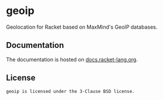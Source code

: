 # geoip

Geolocation for Racket based on MaxMind's GeoIP databases.

## Documentation

The documentation is hosted on [docs.racket-lang.org][docs].

## License

    geoip is licensed under the 3-Clause BSD license.


[docs]: http://docs.racket-lang.org/geoip/index.html
